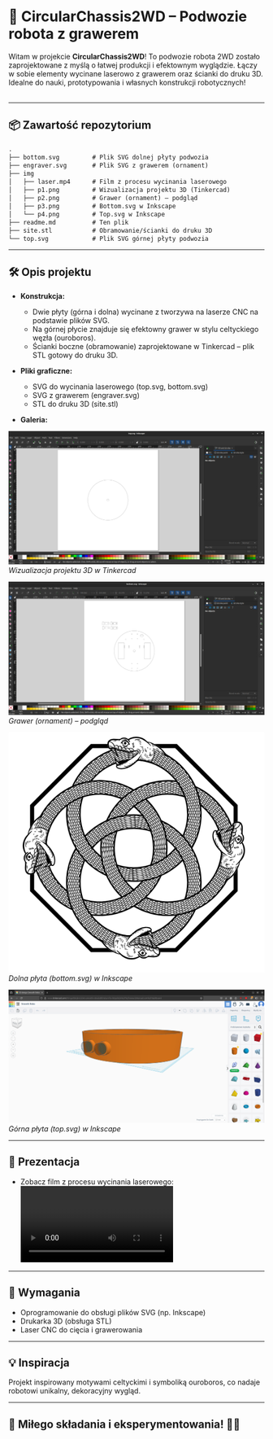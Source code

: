 # 🤖 CircularChassis2WD – Podwozie robota z grawerem

Witam w projekcie **CircularChassis2WD**! To podwozie robota 2WD zostało zaprojektowane z myślą o łatwej produkcji i efektownym wyglądzie. Łączy w sobie elementy wycinane laserowo z grawerem oraz ścianki do druku 3D. Idealne do nauki, prototypowania i własnych konstrukcji robotycznych!  
&nbsp;

---

## 📦 Zawartość repozytorium

```
.
├── bottom.svg         # Plik SVG dolnej płyty podwozia
├── engraver.svg       # Plik SVG z grawerem (ornament)
├── img
│   ├── laser.mp4      # Film z procesu wycinania laserowego
│   ├── p1.png         # Wizualizacja projektu 3D (Tinkercad)
│   ├── p2.png         # Grawer (ornament) – podgląd
│   ├── p3.png         # Bottom.svg w Inkscape
│   └── p4.png         # Top.svg w Inkscape
├── readme.md          # Ten plik
├── site.stl           # Obramowanie/ścianki do druku 3D
└── top.svg            # Plik SVG górnej płyty podwozia
```

---

## 🛠️ Opis projektu

- **Konstrukcja:**  
  - Dwie płyty (górna i dolna) wycinane z tworzywa na laserze CNC na podstawie plików SVG.
  - Na górnej płycie znajduje się efektowny grawer w stylu celtyckiego węzła (ouroboros).
  - Ścianki boczne (obramowanie) zaprojektowane w Tinkercad – plik STL gotowy do druku 3D.

- **Pliki graficzne:**  
  - SVG do wycinania laserowego (top.svg, bottom.svg)
  - SVG z grawerem (engraver.svg)
  - STL do druku 3D (site.stl)


- **Galeria:**  

![Tinkercad – wizualizacja projektu 3D](img/p1.png)  
*Wizualizacja projektu 3D w Tinkercad*

![Grawer ornament – podgląd](img/p2.png)  
*Grawer (ornament) – podgląd*

![Bottom.svg w Inkscape](img/p3.png)  
*Dolna płyta (bottom.svg) w Inkscape*

![Top.svg w Inkscape](img/p4.png)  
*Górna płyta (top.svg) w Inkscape*

---

## 🎥 Prezentacja

- Zobacz film z procesu wycinania laserowego:  
![Film z grawerowania](img/laser.mp4)  

---

## 🧩 Wymagania

- Oprogramowanie do obsługi plików SVG (np. Inkscape)
- Drukarka 3D (obsługa STL)
- Laser CNC do cięcia i grawerowania

---

## 💡 Inspiracja

Projekt inspirowany motywami celtyckimi i symboliką ouroboros, co nadaje robotowi unikalny, dekoracyjny wygląd.

---


## 🏁 Miłego składania i eksperymentowania! 🚗✨

